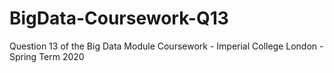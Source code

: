 # BigData-Coursework-Q13
 Question 13 of the Big Data Module Coursework - Imperial College London - Spring Term 2020
